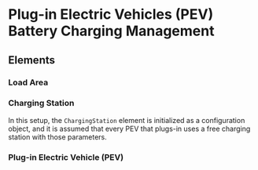 # Plug-in Electric Vehicles (PEV) Battery Charging Management

## Elements

### Load Area

### Charging Station

In this setup, the `ChargingStation` element is initialized as a configuration object, and it is assumed that every PEV that plugs-in uses a free charging station with those parameters.

### Plug-in Electric Vehicle (PEV)

